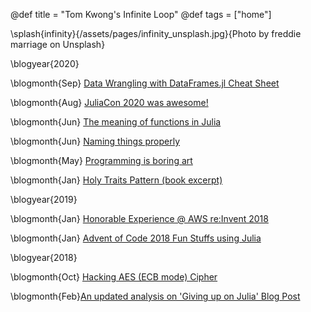 @def title = "Tom Kwong's Infinite Loop"
@def tags = ["home"]

\splash{infinity}{/assets/pages/infinity_unsplash.jpg}{Photo by freddie marriage on Unsplash}

\blogyear{2020}

\blogmonth{Sep} [Data Wrangling with DataFrames.jl Cheat Sheet](pub/data-wrangling-with-data-frames-jl-cheat-sheet/)

\blogmonth{Aug} [JuliaCon 2020 was awesome!](pub/juliacon2020/)

\blogmonth{Jun} [The meaning of functions in Julia](pub/the-meaning-of-functions/)

\blogmonth{Jun} [Naming things properly](pub/naming-things-properly/)

\blogmonth{May} [Programming is boring art](pub/programming-is-boring-art/)

\blogmonth{Jan} [Holy Traits Pattern (book excerpt)](pub/holy-traits-design-patterns-and-best-practice-book/)

\blogyear{2019}

\blogmonth{Jan} [Honorable Experience @ AWS re:Invent 2018](pub/honorable_experience_at_aws_reinvent_2018/)

\blogmonth{Jan} [Advent of Code 2018 Fun Stuffs using Julia](pub/advent_of_code_2018_fun_stuffs/)

\blogyear{2018}

\blogmonth{Oct} [Hacking AES (ECB mode) Cipher](pub/hacking_aes_ecb_mode_cipher/)

\blogmonth{Feb}[An updated analysis on 'Giving up on Julia' Blog Post](pub/giving_up_julia_update/)

